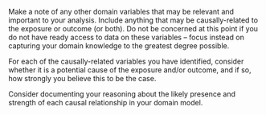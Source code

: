 Make a note of any other domain variables that may be relevant and important to your analysis. Include anything that may be causally-related to the exposure or outcome (or both). Do not be concerned at this point if you do not have ready access to data on these variables – focus instead on capturing your domain knowledge to the greatest degree possible.

For each of the causally-related variables you have identified, consider whether it is a potential cause of the exposure and/or outcome, and if so, how strongly you believe this to be the case.

Consider documenting your reasoning about the likely presence and strength of each causal relationship in your domain model.
